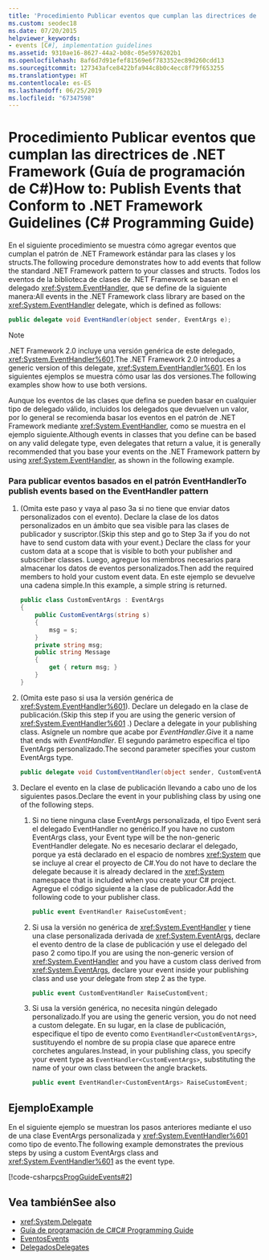 ```yaml
---
title: 'Procedimiento Publicar eventos que cumplan las directrices de .NET Framework: Guía de programación de C#'
ms.custom: seodec18
ms.date: 07/20/2015
helpviewer_keywords:
- events [C#], implementation guidelines
ms.assetid: 9310ae16-8627-44a2-b08c-05e5976202b1
ms.openlocfilehash: 8af6d7d91efef81569e6f783352ec89d260cdd13
ms.sourcegitcommit: 127343afce8422bfa944c8b0c4ecc8f79f653255
ms.translationtype: HT
ms.contentlocale: es-ES
ms.lasthandoff: 06/25/2019
ms.locfileid: "67347598"
---
```

# <a name="how-to-publish-events-that-conform-to-net-framework-guidelines-c-programming-guide"></a><span data-ttu-id="e0e70-102">Procedimiento Publicar eventos que cumplan las directrices de .NET Framework (Guía de programación de C#)</span><span class="sxs-lookup"><span data-stu-id="e0e70-102">How to: Publish Events that Conform to .NET Framework Guidelines (C# Programming Guide)</span></span>
<span data-ttu-id="e0e70-103">En el siguiente procedimiento se muestra cómo agregar eventos que cumplan el patrón de .NET Framework estándar para las clases y los structs.</span><span class="sxs-lookup"><span data-stu-id="e0e70-103">The following procedure demonstrates how to add events that follow the standard .NET Framework pattern to your classes and structs.</span></span> <span data-ttu-id="e0e70-104">Todos los eventos de la biblioteca de clases de .NET Framework se basan en el delegado <xref:System.EventHandler>, que se define de la siguiente manera:</span><span class="sxs-lookup"><span data-stu-id="e0e70-104">All events in the .NET Framework class library are based on the <xref:System.EventHandler> delegate, which is defined as follows:</span></span>  
  
```csharp  
public delegate void EventHandler(object sender, EventArgs e);  
```  
  
> [!NOTE]
>  <span data-ttu-id="e0e70-105">.NET Framework 2.0 incluye una versión genérica de este delegado, <xref:System.EventHandler%601>.</span><span class="sxs-lookup"><span data-stu-id="e0e70-105">The .NET Framework 2.0 introduces a generic version of this delegate, <xref:System.EventHandler%601>.</span></span> <span data-ttu-id="e0e70-106">En los siguientes ejemplos se muestra cómo usar las dos versiones.</span><span class="sxs-lookup"><span data-stu-id="e0e70-106">The following examples show how to use both versions.</span></span>  
  
 <span data-ttu-id="e0e70-107">Aunque los eventos de las clases que defina se pueden basar en cualquier tipo de delegado válido, incluidos los delegados que devuelven un valor, por lo general se recomienda basar los eventos en el patrón de .NET Framework mediante <xref:System.EventHandler>, como se muestra en el ejemplo siguiente.</span><span class="sxs-lookup"><span data-stu-id="e0e70-107">Although events in classes that you define can be based on any valid delegate type, even delegates that return a value, it is generally recommended that you base your events on the .NET Framework pattern by using <xref:System.EventHandler>, as shown in the following example.</span></span>  
  
### <a name="to-publish-events-based-on-the-eventhandler-pattern"></a><span data-ttu-id="e0e70-108">Para publicar eventos basados en el patrón EventHandler</span><span class="sxs-lookup"><span data-stu-id="e0e70-108">To publish events based on the EventHandler pattern</span></span>  
  
1. <span data-ttu-id="e0e70-109">(Omita este paso y vaya al paso 3a si no tiene que enviar datos personalizados con el evento). Declare la clase de los datos personalizados en un ámbito que sea visible para las clases de publicador y suscriptor.</span><span class="sxs-lookup"><span data-stu-id="e0e70-109">(Skip this step and go to Step 3a if you do not have to send custom data with your event.) Declare the class for your custom data at a scope that is visible to both your publisher and subscriber classes.</span></span> <span data-ttu-id="e0e70-110">Luego, agregue los miembros necesarios para almacenar los datos de eventos personalizados.</span><span class="sxs-lookup"><span data-stu-id="e0e70-110">Then add the required members to hold your custom event data.</span></span> <span data-ttu-id="e0e70-111">En este ejemplo se devuelve una cadena simple.</span><span class="sxs-lookup"><span data-stu-id="e0e70-111">In this example, a simple string is returned.</span></span>  
  
    ```csharp  
    public class CustomEventArgs : EventArgs  
    {  
        public CustomEventArgs(string s)  
        {  
            msg = s;  
        }  
        private string msg;  
        public string Message  
        {  
            get { return msg; }  
        }   
    }  
    ```  
  
2. <span data-ttu-id="e0e70-112">(Omita este paso si usa la versión genérica de <xref:System.EventHandler%601>). Declare un delegado en la clase de publicación.</span><span class="sxs-lookup"><span data-stu-id="e0e70-112">(Skip this step if you are using the generic version of <xref:System.EventHandler%601> .) Declare a delegate in your publishing class.</span></span> <span data-ttu-id="e0e70-113">Asígnele un nombre que acabe por *EventHandler*.</span><span class="sxs-lookup"><span data-stu-id="e0e70-113">Give it a name that ends with *EventHandler*.</span></span> <span data-ttu-id="e0e70-114">El segundo parámetro especifica el tipo EventArgs personalizado.</span><span class="sxs-lookup"><span data-stu-id="e0e70-114">The second parameter specifies your custom EventArgs type.</span></span>  
  
    ```csharp  
    public delegate void CustomEventHandler(object sender, CustomEventArgs a);  
    ```  
  
3. <span data-ttu-id="e0e70-115">Declare el evento en la clase de publicación llevando a cabo uno de los siguientes pasos.</span><span class="sxs-lookup"><span data-stu-id="e0e70-115">Declare the event in your publishing class by using one of the following steps.</span></span>  
  
    1. <span data-ttu-id="e0e70-116">Si no tiene ninguna clase EventArgs personalizada, el tipo Event será el delegado EventHandler no genérico.</span><span class="sxs-lookup"><span data-stu-id="e0e70-116">If you have no custom EventArgs class, your Event type will be the non-generic EventHandler delegate.</span></span> <span data-ttu-id="e0e70-117">No es necesario declarar el delegado, porque ya está declarado en el espacio de nombres <xref:System> que se incluye al crear el proyecto de C#.</span><span class="sxs-lookup"><span data-stu-id="e0e70-117">You do not have to declare the delegate because it is already declared in the <xref:System> namespace that is included when you create your C# project.</span></span> <span data-ttu-id="e0e70-118">Agregue el código siguiente a la clase de publicador.</span><span class="sxs-lookup"><span data-stu-id="e0e70-118">Add the following code to your publisher class.</span></span>  
  
        ```csharp  
        public event EventHandler RaiseCustomEvent;  
        ```  
  
    2. <span data-ttu-id="e0e70-119">Si usa la versión no genérica de <xref:System.EventHandler> y tiene una clase personalizada derivada de <xref:System.EventArgs>, declare el evento dentro de la clase de publicación y use el delegado del paso 2 como tipo.</span><span class="sxs-lookup"><span data-stu-id="e0e70-119">If you are using the non-generic version of <xref:System.EventHandler> and you have a custom class derived from <xref:System.EventArgs>, declare your event inside your publishing class and use your delegate from step 2 as the type.</span></span>  
  
        ```csharp  
        public event CustomEventHandler RaiseCustomEvent;  
        ```  
  
    3. <span data-ttu-id="e0e70-120">Si usa la versión genérica, no necesita ningún delegado personalizado.</span><span class="sxs-lookup"><span data-stu-id="e0e70-120">If you are using the generic version, you do not need a custom delegate.</span></span> <span data-ttu-id="e0e70-121">En su lugar, en la clase de publicación, especifique el tipo de evento como `EventHandler<CustomEventArgs>`, sustituyendo el nombre de su propia clase que aparece entre corchetes angulares.</span><span class="sxs-lookup"><span data-stu-id="e0e70-121">Instead, in your publishing class, you specify your event type as `EventHandler<CustomEventArgs>`, substituting the name of your own class between the angle brackets.</span></span>  
  
        ```csharp  
        public event EventHandler<CustomEventArgs> RaiseCustomEvent;  
        ```  
  
## <a name="example"></a><span data-ttu-id="e0e70-122">Ejemplo</span><span class="sxs-lookup"><span data-stu-id="e0e70-122">Example</span></span>  
 <span data-ttu-id="e0e70-123">En el siguiente ejemplo se muestran los pasos anteriores mediante el uso de una clase EventArgs personalizada y <xref:System.EventHandler%601> como tipo de evento.</span><span class="sxs-lookup"><span data-stu-id="e0e70-123">The following example demonstrates the previous steps by using a custom EventArgs class and <xref:System.EventHandler%601> as the event type.</span></span>  
  
 [!code-csharp[csProgGuideEvents#2](~/samples/snippets/csharp/VS_Snippets_VBCSharp/csProgGuideEvents/CS/Events.cs#2)]  
  
## <a name="see-also"></a><span data-ttu-id="e0e70-124">Vea también</span><span class="sxs-lookup"><span data-stu-id="e0e70-124">See also</span></span>

- <xref:System.Delegate>
- [<span data-ttu-id="e0e70-125">Guía de programación de C#</span><span class="sxs-lookup"><span data-stu-id="e0e70-125">C# Programming Guide</span></span>](../../../csharp/programming-guide/index.md)
- [<span data-ttu-id="e0e70-126">Eventos</span><span class="sxs-lookup"><span data-stu-id="e0e70-126">Events</span></span>](../../../csharp/programming-guide/events/index.md)
- [<span data-ttu-id="e0e70-127">Delegados</span><span class="sxs-lookup"><span data-stu-id="e0e70-127">Delegates</span></span>](../../../csharp/programming-guide/delegates/index.md)
